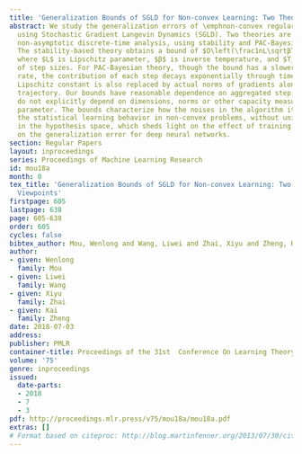 ```yaml
---
title: 'Generalization Bounds of SGLD for Non-convex Learning: Two Theoretical Viewpoints'
abstract: We study the generalization errors of \emphnon-convex regularized ERM procedures
  using Stochastic Gradient Langevin Dynamics (SGLD). Two theories are proposed with
  non-asymptotic discrete-time analysis, using stability and PAC-Bayesian theory respectively.
  The stability-based theory obtains a bound of $O\left(\frac1nL\sqrtβT_N\right)$,
  where $L$ is Lipschitz parameter, $β$ is inverse temperature, and $T_N$ is the sum
  of step sizes. For PAC-Bayesian theory, though the bound has a slower $O(1/\sqrtn)$
  rate, the contribution of each step decays exponentially through time, and the uniform
  Lipschitz constant is also replaced by actual norms of gradients along the optimization
  trajectory. Our bounds have reasonable dependence on aggregated step sizes, and
  do not explicitly depend on dimensions, norms or other capacity measures of the
  parameter. The bounds characterize how the noises in the algorithm itself controls
  the statistical learning behavior in non-convex problems, without uniform convergence
  in the hypothesis space, which sheds light on the effect of training algorithms
  on the generalization error for deep neural networks.
section: Regular Papers
layout: inproceedings
series: Proceedings of Machine Learning Research
id: mou18a
month: 0
tex_title: 'Generalization Bounds of SGLD for Non-convex Learning: Two Theoretical
  Viewpoints'
firstpage: 605
lastpage: 638
page: 605-638
order: 605
cycles: false
bibtex_author: Mou, Wenlong and Wang, Liwei and Zhai, Xiyu and Zheng, Kai
author:
- given: Wenlong
  family: Mou
- given: Liwei
  family: Wang
- given: Xiyu
  family: Zhai
- given: Kai
  family: Zheng
date: 2018-07-03
address: 
publisher: PMLR
container-title: Proceedings of the 31st  Conference On Learning Theory
volume: '75'
genre: inproceedings
issued:
  date-parts:
  - 2018
  - 7
  - 3
pdf: http://proceedings.mlr.press/v75/mou18a/mou18a.pdf
extras: []
# Format based on citeproc: http://blog.martinfenner.org/2013/07/30/citeproc-yaml-for-bibliographies/
---
```

